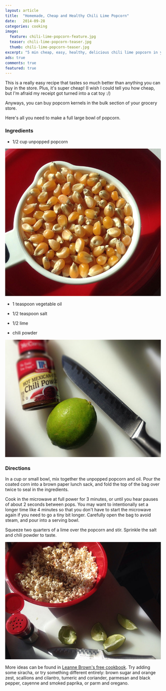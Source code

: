 ```yaml
---
layout: article
title:  "Homemade, Cheap and Healthy Chili Lime Popcorn"
date:   2014-09-28
categories: cooking
image:
  feature: chili-lime-popcorn-feature.jpg
  teaser: chili-lime-popcorn-teaser.jpg
  thumb: chili-lime-popcorn-teaser.jpg
excerpt: "5 min cheap, easy, healthy, delicious chili lime popcorn in your microwave"
ads: true
comments: true
featured: true
---
```


This is a really easy recipe that tastes so much better than anything you can buy in the store. Plus, it's super cheap! (I wish I could tell you how cheap, but I'm afraid my receipt got turned into a cat toy :/)

Anyways, you can buy popcorn kernels in the bulk section of your grocery store. 

Here's all you need to make a full large bowl of popcorn.

### Ingredients ###

* <p>1/2 cup unpopped popcorn</p>

<img src="/images/popcorn-kernels-post.jpg"> 

* 1 teaspoon vegetable oil

* 1/2 teaspoon salt

* 1/2 lime

* chili powder

<img src="/images/chili-lime-post.jpg">

### Directions ###

In a cup or small bowl, mix together the unpopped popcorn and oil. Pour the coated corn into a brown paper lunch sack, and fold the top of the bag over twice to seal in the ingredients.

Cook in the microwave at full power for 3 minutes, or until you hear pauses of about 2 seconds between pops. You may want to intentionally set a longer time like 4 minutes so that you don't have to start the microwave again if you need to go a tiny bit longer. Carefully open the bag to avoid steam, and pour into a serving bowl. 

Squeeze two quarters of a lime over the popcorn and stir. Sprinkle the salt and chili powder to taste. 

<img src="/images/chili-lime-popcorn-post.jpg">


More ideas can be found in [Leanne Brown's free cookbook](http://www.leannebrown.com/). Try adding some siracha, or try something different entirely: brown sugar and orange zest, scallions and cilantro, tumeric and coriander, parmesan and black pepper, cayenne and smoked paprika, or parm and oregano. 






